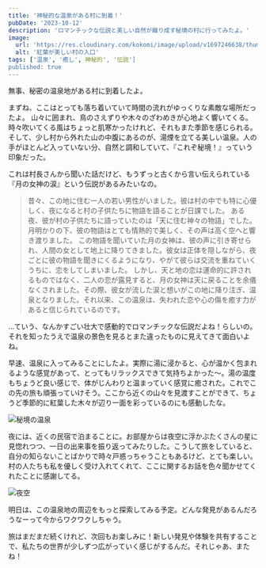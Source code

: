 ```yaml
---
title: '神秘的な温泉がある村に到着！'
pubDate: '2023-10-12'
description: 'ロマンチックな伝説と美しい自然が織り成す秘境の村に行ってみたよ。'
image:
  url: 'https://res.cloudinary.com/kokomi/image/upload/v1697246638/thumbs/posts/village_ouzgcw.webp'
  alt: '紅葉が美しい村の入口'
tags: ['温泉', '癒し', 神秘的', '伝説']
published: true
---
```


無事、秘密の温泉地がある村に到着したよ。

まずね、ここはとっても落ち着いていて時間の流れがゆっくりな素敵な場所だったよ。
山々に囲まれ、鳥のさえずりや木々のざわめきが心地よく響いてくる。時々吹いてくる風はちょっと肌寒かったけれど、それもまた季節を感じられる。
そして、少し村から外れた山の中腹にあるのが、湯煙を立てる美しい温泉。人の手がほとんど入っていない分、自然と調和していて、『これぞ秘境！』っていう印象だった。

これは村長さんから聞いた話だけど、もうずっと古くから言い伝えられている『月の女神の涙』という伝説があるみたいなの。

> 昔々、この地に住む一人の若い男性がいました。彼は村の中でも特に心優しく、夜になると村の子供たちに物語を語ることが日課でした。
> ある夜、彼が村の子供たちに語っていたのは「天に住む神々の物語」でした。月明かりの下、彼の物語はとても情熱的で美しく、その声は高く空へと響き渡りました。
> この物語を聞いていた月の女神は、彼の声に引き寄せられ、人間の女として地上に降りてきました。彼女は正体を隠しながら、夜ごとに彼の物語を聞きにくるようになり、やがて彼らは交流を重ねていくうちに、恋をしてしまいました。
> しかし、天と地の恋は運命的に許されるものではなく、二人の恋が露見すると、月の女神は天に戻ることを余儀なくされました。その際、彼女が流した涙と想いがこの地に降り注ぎ、温泉となりました。それ以来、この温泉は、失われた恋や心の傷を癒す力があると信じられているのです。

...ていう、なんかすごい壮大で感動的でロマンチックな伝説だよね！らしいの。それを知ったうえで温泉の景色を見るとまた違ったものに見えてきて面白いよね。

早速、温泉に入ってみることにしたよ。実際に湯に浸かると、心が温かく包まれるような感覚があって、とってもリラックスできて気持ちよかった～。湯の温度もちょうど良い感じで、体がじんわりと温まっていく感覚に癒された。これでこの先の旅も頑張っていけそう。ここから近くの山々を見渡すことができて、ちょうど季節的に紅葉した木々が辺り一面を彩っているのにも感動したな。

![秘境の温泉](https://res.cloudinary.com/kokomi/image/upload/v1697199578/posts/2023/onsen_yblpag.webp)

夜には、近くの民宿で泊まることに。お部屋からは夜空に浮かぶたくさんの星に見惚れつつ、一日の出来事を振り返ってみたりした。こうして旅をしていると、自分の知らないことばかりで時々戸惑っちゃうこともあるけど、とても楽しい。
村の人たちも私を優しく受け入れてくれて、ここに関するお話を色々聞かせてくれたことに感謝してる。

![夜空](https://res.cloudinary.com/kokomi/image/upload/v1697193872/posts/2023/yado_s1hzyk.webp)

明日は、この温泉地の周辺をもっと探索してみる予定。どんな発見があるんだろうなーって今からワクワクしちゃう。

旅はまだまだ続くけれど、次回もお楽しみに！新しい発見や体験を共有することで、私たちの世界が少しずつ広がっていく感じがするんだ。それじゃあ、またね！
